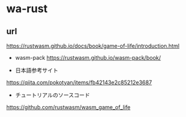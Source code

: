# wa-rust

## url

https://rustwasm.github.io/docs/book/game-of-life/introduction.html

- wasm-pack
  https://rustwasm.github.io/wasm-pack/book/

- 日本語参考サイト

https://qiita.com/pokotyan/items/fb42143e2c85212e3687

- チュートリアルのソースコード

https://github.com/rustwasm/wasm_game_of_life
